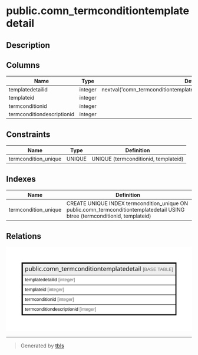 # public.comn_termconditiontemplatedetail

## Description

## Columns

| Name | Type | Default | Nullable | Children | Parents | Comment |
| ---- | ---- | ------- | -------- | -------- | ------- | ------- |
| templatedetailid | integer | nextval('comn_termconditiontemplatedetail_templatedetailid_seq'::regclass) | false |  |  |  |
| templateid | integer |  | true |  |  |  |
| termconditionid | integer |  | true |  |  |  |
| termconditiondescriptionid | integer |  | true |  |  |  |

## Constraints

| Name | Type | Definition |
| ---- | ---- | ---------- |
| termcondition_unique | UNIQUE | UNIQUE (termconditionid, templateid) |

## Indexes

| Name | Definition |
| ---- | ---------- |
| termcondition_unique | CREATE UNIQUE INDEX termcondition_unique ON public.comn_termconditiontemplatedetail USING btree (termconditionid, templateid) |

## Relations

![er](public.comn_termconditiontemplatedetail.svg)

---

> Generated by [tbls](https://github.com/k1LoW/tbls)
